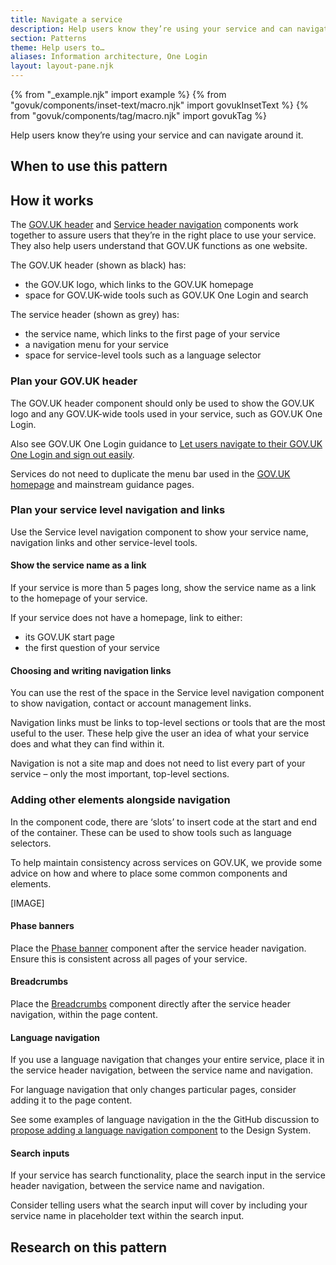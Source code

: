 ```yaml
---
title: Navigate a service
description: Help users know they’re using your service and can navigate around it.
section: Patterns
theme: Help users to…
aliases: Information architecture, One Login
layout: layout-pane.njk
---
```


{% from "_example.njk" import example %}
{% from "govuk/components/inset-text/macro.njk" import govukInsetText %}
{% from "govuk/components/tag/macro.njk" import govukTag %}

Help users know they’re using your service and can navigate around it.

## When to use this pattern

## How it works

The [GOV.UK header](/components/header/) and [Service header navigation](/components/service-header/) components work together to assure users that they’re in the right place to use your service. They also help users understand that GOV.UK functions as one website.

The GOV.UK header (shown as black) has:

- the GOV.UK logo, which links to the GOV.UK homepage
- space for GOV.UK-wide tools such as GOV.UK One Login and search

The service header (shown as grey) has:

- the service name, which links to the first page of your service
- a navigation menu for your service
- space for service-level tools such as a language selector

### Plan your GOV.UK header

The GOV.UK header component should only be used to show the GOV.UK logo and any GOV.UK-wide tools used in your service, such as GOV.UK One Login.

Also see GOV.UK One Login guidance to [Let users navigate to their GOV.UK One Login and sign out easily](https://www.sign-in.service.gov.uk/documentation/design-recommendations/let-users-navigate-sign-out).

Services do not need to duplicate the menu bar used in the [GOV.UK homepage](https://gov.uk) and mainstream guidance pages.

### Plan your service level navigation and links

Use the Service level navigation component to show your service name, navigation links and other service-level tools.

#### Show the service name as a link

If your service is more than 5 pages long, show the service name as a link to the homepage of your service.

If your service does not have a homepage, link to either:

- its GOV.UK start page
- the first question of your service

#### Choosing and writing navigation links

You can use the rest of the space in the Service level navigation component to show navigation, contact or account management links.

Navigation links must be links to top-level sections or tools that are the most useful to the user. These help give the user an idea of what your service does and what they can find within it.

Navigation is not a site map and does not need to list every part of your service – only the most important, top-level sections.

### Adding other elements alongside navigation

In the component code, there are ‘slots’ to insert code at the start and end of the container. These can be used to show tools such as language selectors.

To help maintain consistency across services on GOV.UK, we provide some advice on how and where to place some common components and elements.

[IMAGE]

#### Phase banners

Place the [Phase banner](/components/phase-banner/) component after the service header navigation. Ensure this is consistent across all pages of your service.

#### Breadcrumbs

Place the [Breadcrumbs](/components/breadcrumbs/) component directly after the service header navigation, within the page content.

#### Language navigation

If you use a language navigation that changes your entire service, place it in the service header navigation, between the service name and navigation.

For language navigation that only changes particular pages, consider adding it to the page content.

See some examples of language navigation in the the GitHub discussion to [propose adding a language navigation component](https://github.com/alphagov/govuk-design-system-backlog/issues/285) to the Design System.

#### Search inputs

If your service has search functionality, place the search input in the service header navigation, between the service name and navigation.

Consider telling users what the search input will cover by including your service name in placeholder text within the search input.

## Research on this pattern
